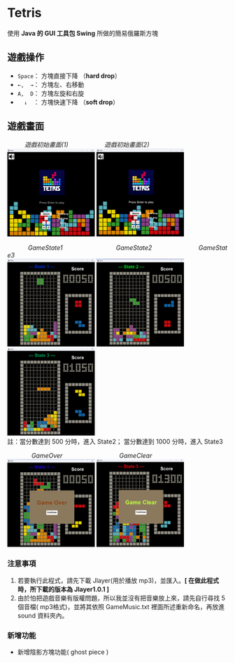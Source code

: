 # Tetris
使用 **Java 的 GUI 工具包 Swing** 所做的簡易俄羅斯方塊

## 遊戲操作
* `Space`： 方塊直接下降 （**hard drop**）
*  `←,  →`： 方塊左、右移動 
*  `A,  D`： 方塊左旋和右旋
*  `   ↓   `： 方塊快速下降 （**soft drop**）
## 遊戲畫面
&nbsp;&nbsp;&nbsp;&nbsp;&nbsp;&nbsp;&nbsp;&nbsp;&nbsp;&nbsp;*遊戲初始畫面(1)*&nbsp;&nbsp;&nbsp;&nbsp;&nbsp;&nbsp;&nbsp;&nbsp;&nbsp;&nbsp;&nbsp;&nbsp;&nbsp;&nbsp;&nbsp;&nbsp;&nbsp;&nbsp;&nbsp;&nbsp;&nbsp;*遊戲初始畫面(2)*   
<img src="https://github.com/MingMinNa/Tetris/blob/v2/img/game_display/HomeScreen_display(1).png" alt="HomeScreen_display(1).png" width="200" height="200">
<img src="https://github.com/MingMinNa/Tetris/blob/v2/img/game_display/HomeScreen_display(2).png" alt="HomeScreen_display(2).png" width="200" height="200">  

&nbsp;&nbsp;&nbsp;&nbsp;&nbsp;&nbsp;&nbsp;&nbsp;&nbsp;&nbsp;&nbsp;&nbsp;*GameState1*&nbsp;&nbsp;&nbsp;&nbsp;&nbsp;&nbsp;&nbsp;&nbsp;&nbsp;&nbsp;&nbsp;&nbsp;&nbsp;&nbsp;&nbsp;&nbsp;&nbsp;&nbsp;&nbsp;&nbsp;&nbsp;&nbsp;&nbsp;&nbsp;&nbsp;&nbsp;&nbsp;&nbsp;&nbsp;&nbsp;&nbsp;*GameState2*&nbsp;&nbsp;&nbsp;&nbsp;&nbsp;&nbsp;&nbsp;&nbsp;&nbsp;&nbsp;&nbsp;&nbsp;&nbsp;&nbsp;&nbsp;&nbsp;&nbsp;&nbsp;&nbsp;&nbsp;&nbsp;&nbsp;&nbsp;&nbsp;&nbsp;&nbsp;&nbsp;*GameState3*  
<img src="https://github.com/MingMinNa/Tetris/blob/v2/img/game_display/GameScreen_State1.png" alt="GameScreen_State1.png" width="200" height="200">
<img src="https://github.com/MingMinNa/Tetris/blob/v2/img/game_display/GameScreen_state2.png" alt="GameScreen_state2.png" width="200" height="200">
<img src="https://github.com/MingMinNa/Tetris/blob/v2/img/game_display/GameScreen_State3.png" alt="GameScreen_State3.png" width="200" height="200">  
註：當分數達到 500 分時，進入 State2； 當分數達到 1000 分時，進入 State3

&nbsp;&nbsp;&nbsp;&nbsp;&nbsp;&nbsp;&nbsp;&nbsp;&nbsp;&nbsp;&nbsp;&nbsp;&nbsp;&nbsp;*GameOver*&nbsp;&nbsp;&nbsp;&nbsp;&nbsp;&nbsp;&nbsp;&nbsp;&nbsp;&nbsp;&nbsp;&nbsp;&nbsp;&nbsp;&nbsp;&nbsp;&nbsp;&nbsp;&nbsp;&nbsp;&nbsp;&nbsp;&nbsp;&nbsp;&nbsp;&nbsp;&nbsp;&nbsp;&nbsp;&nbsp;&nbsp;&nbsp;&nbsp;*GameClear*  
<img src="https://github.com/MingMinNa/Tetris/blob/v2/img/game_display/GameOver.png" alt="GameOver.png" width="200" height="200">
<img src="https://github.com/MingMinNa/Tetris/blob/v2/img/game_display/GameClear.png" alt="GameClear.png" width="200" height="200">

### 注意事項
1. 若要執行此程式，請先下載 Jlayer(用於播放 mp3)，並匯入。__[ 在做此程式時，所下載的版本為 Jlayer1.0.1 ]__ 
2. 由於怕把遊戲音樂有版權問題，所以我並沒有把音樂放上來，請先自行尋找 5 個音檔( mp3格式)，並將其依照 GameMusic.txt 裡面所述重新命名，再放進 sound 資料夾內。

### 新增功能
* 新增陰影方塊功能( ghost piece )

